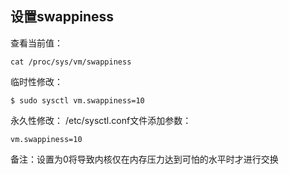 ## 设置swappiness
查看当前值：
```
cat /proc/sys/vm/swappiness
```

临时性修改： 
```
$ sudo sysctl vm.swappiness=10
```

永久性修改： 
/etc/sysctl.conf文件添加参数：
```
vm.swappiness=10
```

备注：设置为0将导致内核仅在内存压力达到可怕的水平时才进行交换
